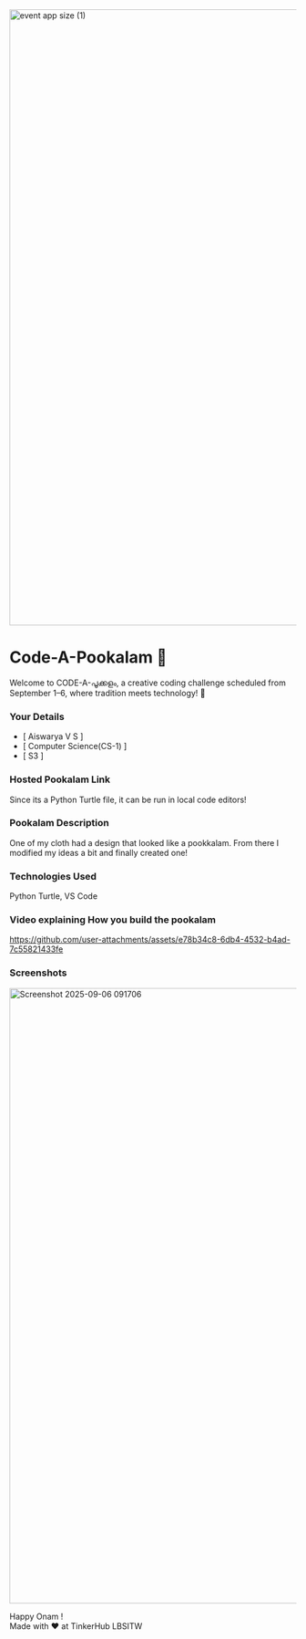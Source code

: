 <img width="1920" height="1080" alt="event app size (1)" src="https://github.com/user-attachments/assets/9c18c1de-1249-41ca-9561-1bc003606551" />

# Code-A-Pookalam 🌸
Welcome to CODE-A-പൂക്കളം, a creative coding challenge scheduled from September 1–6, where tradition meets technology! 🌼


### Your Details
- [ Aiswarya V S ]
-  [ Computer Science(CS-1) ]
- [ S3 ]



### Hosted Pookalam Link
Since its a Python Turtle file, it can be run in local code editors!


### Pookalam Description
One of my cloth had a design that looked like a pookkalam. From there I modified my ideas a bit and finally created one!



### Technologies Used 
Python Turtle, VS Code

### Video explaining How you build the pookalam


https://github.com/user-attachments/assets/e78b34c8-6db4-4532-b4ad-7c55821433fe


### Screenshots

<img width="1919" height="1079" alt="Screenshot 2025-09-06 091706" src="https://github.com/user-attachments/assets/698ff8c9-d7bd-4efa-acc2-b88e46fda510" />



Happy Onam ! <br>
Made with ❤️ at TinkerHub LBSITW
